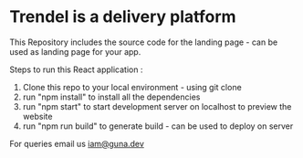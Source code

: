 # Trendel is a delivery platform

This Repository includes the source code for the landing page - can be used as landing page for your app. 

Steps to run this React application : 

1) Clone this repo to your local environment - using git clone
2) run "npm install" to install all the dependencies
3) run "npm start" to start development server on localhost to preview the website
4) run "npm run build" to generate build - can be used to deploy on server

For queries email us iam@guna.dev
